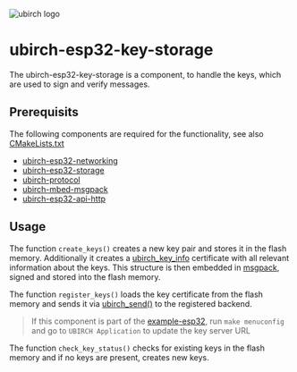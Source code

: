 ![ubirch logo](https://ubirch.de/wp-content/uploads/2018/10/cropped-uBirch_Logo.png)

# ubirch-esp32-key-storage

The ubirch-esp32-key-storage is a component, to handle the keys,
which are used to sign and verify messages.

## Prerequisits

The following components are required for the functionality, see also
[CMakeLists.txt](https://github.com/ubirch/ubirch-esp32-key-storage/blob/master/CMakeLists.txt)

- [ubirch-esp32-networking](https://github.com/ubirch/ubirch-esp32-networking)
- [ubirch-esp32-storage](https://github.com/ubirch/ubirch-esp32-storage)
- [ubirch-protocol](https://github.com/ubirch/ubirch-protocol.git)
- [ubirch-mbed-msgpack](https://github.com/ubirch/ubirch-mbed-msgpack)
- [ubirch-esp32-api-http](https://github.com/ubirch/ubirch-esp32-api-http)


## Usage

The function `create_keys()` creates a new key pair and stores it in the
flash memory. Additionally it creates a [ubirch_key_info](https://github.com/ubirch/ubirch-protocol/blob/master/ubirch/ubirch_protocol_kex.h)
certificate with all relevant information about the keys. This structure
is then embedded in [msgpack](https://github.com/ubirch/ubirch-mbed-msgpack),
signed and stored into the flash memory.

The function `register_keys()` loads the key certificate from the flash
memory and sends it via [ubirch_send()](https://github.com/ubirch/ubirch-esp32-api-http/blob/master/ubirch_api.h)
to the registered backend.

> If this component is part of the [example-esp32](https://github.com/ubirch/example-esp32),
run `make menuconfig` and go to `UBIRCH Application` to update the key server URL


The function `check_key_status()` checks for existing keys in the flash
memory and if no keys are present, creates new keys.